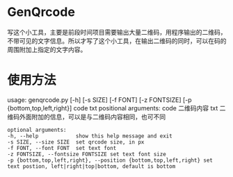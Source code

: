 # GenQrcode
写这个小工具，主要是前段时间项目需要输出大量二维码，用程序输出的二维码，不带可见的文字信息。所以才写了这个小工具，在输出二维码的同时，可以在码的周围附加上指定的文字内容。

# 使用方法
usage: genqrcode.py [-h] [-s SIZE] [-f FONT] [-z FONTSIZE] [-p {bottom,top,left,right}] code txt
    positional arguments:
    code                  二维码内容
    txt                   二维码外面附加的信息，可以是与二维码内容相同，也可不同

    optional arguments:
    -h, --help            show this help message and exit
    -s SIZE, --size SIZE  set qrcode size, in px
    -f FONT, --font FONT  set text font
    -z FONTSIZE, --fontsize FONTSIZE set text font size
    -p {bottom,top,left,right}, --position {bottom,top,left,right} set text postion, left|right|top|bottom, default is bottom

